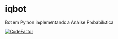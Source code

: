 # iqbot
Bot em Python implementando a Análise Probabilística 

[![CodeFactor](https://www.codefactor.io/repository/github/rodrigodz1/iqbot/badge)](https://www.codefactor.io/repository/github/rodrigodz1/iqbot)
